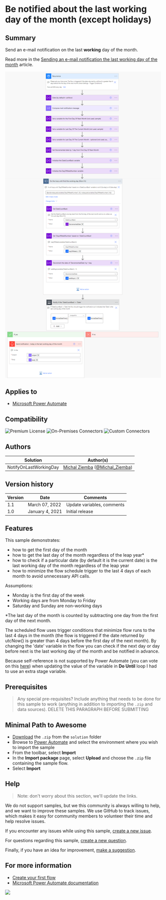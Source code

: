 # Be notified about the last working day of the month (except holidays)

## Summary

Send an e-mail notification on the last **working** day of the month. 

Read more in the [Sending an e-mail notification the last working day of the month](https://powerusers.microsoft.com/t5/Power-Automate-Community-Blog/Sending-an-e-mail-notification-the-last-working-day-of-the-month/ba-p/806320) article.


![picture of the sample](assets/Send_notification_flow_overview.png)

## Applies to

* [Microsoft Power Automate](https://docs.microsoft.com/power-automate/)

## Compatibility

![Premium License](https://img.shields.io/badge/Premium%20License-Not%20Required-green.svg "Premium license not required")
![On-Premises Connectors](https://img.shields.io/badge/On--Premises%20Connectors-No-green.svg "Does not use on-premise connectors")
![Custom Connectors](https://img.shields.io/badge/Custom%20Connectors-Not%20Required-green.svg "Does not use custom connectors")

## Authors


| Solution               | Author(s)                                                                                               |
| ------------------------ | --------------------------------------------------------------------------------------------------------- |
| NotifyOnLastWorkingDay | [Michal Ziemba](https://github.com/Michal-Ziemba) ([@Michal_Ziemba](https://twitter.com/Michal_Ziemba)) |

## Version history


| Version | Date            | Comments                   |
| --------- | ----------------- | ---------------------------- |
| 1.1     | March 07, 2022  | Update variables, comments |
| 1.0     | January 4, 2021 | Initial release            |

## Features

This sample demonstrates:

* how to get the first day of the month
* how to get the last day of the month regardless of the leap year*
* how to check if a particular date (by default it is the current date) is the last working day of the month regardless of the leap year
* how to minimize the flow schedule trigger to the last 4 days of each month to avoid unnecessary API calls.

Assumptions:

* Monday is the first day of the week
* Working days are from Monday to Friday
* Saturday and Sunday are non-working days

*The last day of the month is counted by subtracting one day from the first day of the next month.

The scheduled flow uses trigger conditions that minimize flow runs to the last 4 days in the month (the flow is triggered if the date returned by utcNow() is greater than 4 days before the first day of the next month).
By changing the 'date' variable in the flow you can check if the next day or day before next is the last working day of the month and be notified in advance.

Because self-reference is not supported by Power Automate (you can vote on this [here](https://powerusers.microsoft.com/t5/Power-Automate-Ideas/Allow-self-reference-on-action-SetVariable/idi-p/62137)) when updating the value of the variable in **Do Until** loop I had to use an extra stage variable.

## Prerequisites

> Any special pre-requisites? Include anything that needs to be done for this sample to work (anything in addition to importing the `.zip` and data sources).
> DELETE THIS PARAGRAPH BEFORE SUBMITTING

## Minimal Path to Awesome

* [Download](./solution/NotifyOnLastWorkingDay.zip) the `.zip` from the `solution` folder
* Browse to [Power Automate](https://flow.microsoft.com/manage/environments) and select the environment where you wish to import the sample
* From the toolbar, select **Import**
* In the **Import package** page, select **Upload** and choose the `.zip` file containing the sample flow.
* Select **Import**

## Help

> Note: don't worry about this section, we'll update the links.

We do not support samples, but we this community is always willing to help, and we want to improve these samples. We use GitHub to track issues, which makes it easy for  community members to volunteer their time and help resolve issues.

If you encounter any issues while using this sample, [create a new issue](https://github.com/pnp/powerautomate-samples/issues/new?assignees=&labels=Needs%3A+Triage+%3Amag%3A%2Ctype%3Abug-suspected&template=bug-report.yml&sample=YOURSAMPLENAME&authors=@YOURGITHUBUSERNAME&title=YOURSAMPLENAME%20-%20).

For questions regarding this sample, [create a new question](https://github.com/pnp/powerautomate-samples/issues/new?assignees=&labels=Needs%3A+Triage+%3Amag%3A%2Ctype%3Abug-suspected&template=question.yml&sample=YOURSAMPLENAME&authors=@YOURGITHUBUSERNAME&title=YOURSAMPLENAME%20-%20).

Finally, if you have an idea for improvement, [make a suggestion](https://github.com/pnp/powerautomate-samples/issues/new?assignees=&labels=Needs%3A+Triage+%3Amag%3A%2Ctype%3Abug-suspected&template=suggestion.yml&sample=YOURSAMPLENAME&authors=@YOURGITHUBUSERNAME&title=YOURSAMPLENAME%20-%20).

## For more information

- [Create your first flow](https://docs.microsoft.com/en-us/power-automate/getting-started#create-your-first-flow)
- [Microsoft Power Automate documentation](https://docs.microsoft.com/en-us/power-automate/)

<img src="https://telemetry.sharepointpnp.com/powerautomate-samples/samples/notify-on-last-working-day" />
